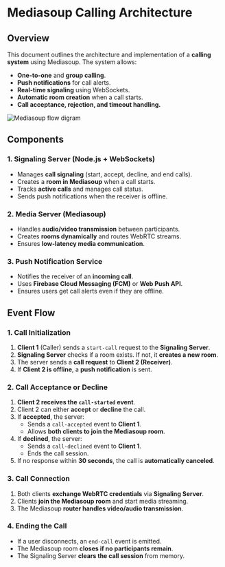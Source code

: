 # Mediasoup Calling Architecture

## Overview
This document outlines the architecture and implementation of a **calling system** using Mediasoup. The system allows:
- **One-to-one** and **group calling**.
- **Push notifications** for call alerts.
- **Real-time signaling** using WebSockets.
- **Automatic room creation** when a call starts.
- **Call acceptance, rejection, and timeout handling.**

![Mediasoup flow digram](output.png)

## Components
### **1. Signaling Server** (Node.js + WebSockets)
- Manages **call signaling** (start, accept, decline, and end calls).
- Creates a **room in Mediasoup** when a call starts.
- Tracks **active calls** and manages call status.
- Sends push notifications when the receiver is offline.

### **2. Media Server** (Mediasoup)
- Handles **audio/video transmission** between participants.
- Creates **rooms dynamically** and routes WebRTC streams.
- Ensures **low-latency media communication**.

### **3. Push Notification Service**
- Notifies the receiver of an **incoming call**.
- Uses **Firebase Cloud Messaging (FCM)** or **Web Push API**.
- Ensures users get call alerts even if they are offline.

## Event Flow
### **1. Call Initialization**
1. **Client 1** (Caller) sends a `start-call` request to the **Signaling Server**.
2. **Signaling Server** checks if a room exists. If not, it **creates a new room**.
3. The server sends a **call request** to **Client 2 (Receiver)**.
4. If **Client 2 is offline**, a **push notification** is sent.

### **2. Call Acceptance or Decline**
1. **Client 2 receives the `call-started` event**.
2. Client 2 can either **accept** or **decline** the call.
3. If **accepted**, the server:
   - Sends a `call-accepted` event to **Client 1**.
   - Allows **both clients to join the Mediasoup room**.
4. If **declined**, the server:
   - Sends a `call-declined` event to **Client 1**.
   - Ends the call session.
5. If no response within **30 seconds**, the call is **automatically canceled**.

### **3. Call Connection**
1. Both clients **exchange WebRTC credentials** via **Signaling Server**.
2. Clients **join the Mediasoup room** and start media streaming.
3. The Mediasoup **router handles video/audio transmission**.

### **4. Ending the Call**
- If a user disconnects, an `end-call` event is emitted.
- The Mediasoup room **closes if no participants remain**.
- The Signaling Server **clears the call session** from memory.
